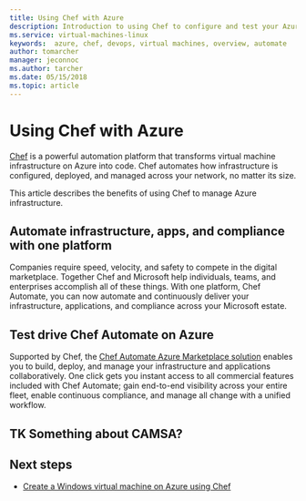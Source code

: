 ```yaml
---
title: Using Chef with Azure
description: Introduction to using Chef to configure and test your Azure infrastructure
ms.service: virtual-machines-linux
keywords:  azure, chef, devops, virtual machines, overview, automate
author: tomarcher
manager: jeconnoc
ms.author: tarcher
ms.date: 05/15/2018
ms.topic: article
---
```


# Using Chef with Azure
[Chef](http://www.chef.io) is a powerful automation platform that transforms virtual machine infrastructure on Azure into code. Chef automates how infrastructure is configured, deployed, and managed across your network, no matter its size.

This article describes the benefits of using Chef to manage Azure infrastructure.

## Automate infrastructure, apps, and compliance with one platform
Companies require speed, velocity, and safety to compete in the digital marketplace. Together Chef and Microsoft help individuals, teams, and enterprises accomplish all of these things. With one platform, Chef Automate, you can now automate and continuously deliver your infrastructure, applications, and compliance across your Microsoft estate.

## Test drive Chef Automate on Azure
Supported by Chef, the [Chef Automate Azure Marketplace solution](https://azuremarketplace.microsoft.com/en-us/marketplace/apps/chef-software.chef-automate) enables you to build, deploy, and manage your infrastructure and applications collaboratively. One click gets you instant access to all commercial features included with Chef Automate; gain end-to-end visibility across your entire fleet, enable continuous compliance, and manage all change with a unified workflow.

## TK Something about CAMSA?

## Next steps
* [Create a Windows virtual machine on Azure using Chef](/azure/virtual-machines/windows/chef-automation)